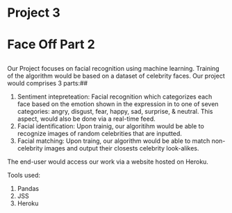 # Project 3

## 
# Face Off Part 2

## 

Our Project focuses on facial recognition using machine learning. Training of the algorithm would be based on a dataset of celebrity faces. Our project would comprises 3 parts:##

1. Sentiment intepreteation: Facial recognition which categorizes each face based on the emotion shown in the expression in to one of seven categories: angry, disgust, fear, happy, sad, surprise, & neutral. This aspect, would also be done via a real-time feed.
2.	Facial identification: Upon trainig, our algoritihm would be able to recognize images of random celebrities that are inputted.
3.	Facial matching: Upon traing, our algorithm would be able to match non-celebrity images and output their closests celebrity look-alikes.


The end-user would access our work via a website hosted on Heroku.

Tools used:
1. Pandas
2. JSS
3. Heroku


 